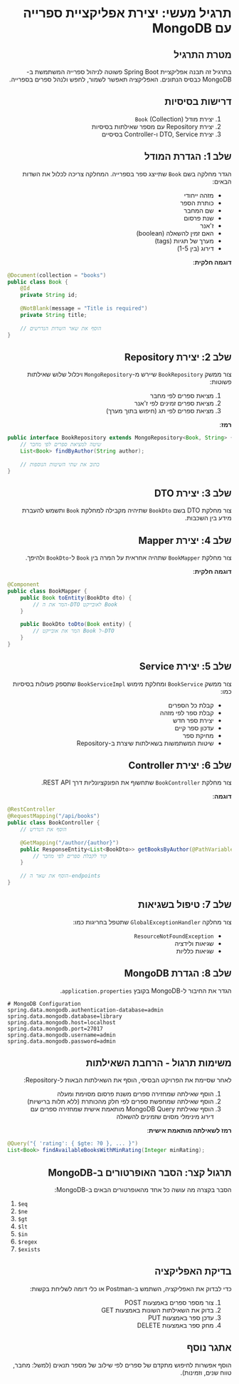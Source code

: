 
<div dir="rtl">

# תרגיל מעשי: יצירת אפליקציית ספרייה עם MongoDB

## מטרת התרגיל

בתרגיל זה תבנה אפליקציית Spring Boot פשוטה לניהול ספרייה המשתמשת ב-MongoDB כבסיס הנתונים. האפליקציה תאפשר לשמור, לחפש ולנהל ספרים בספרייה.

## דרישות בסיסיות

1. יצירת מודל `Book` (Collection)
2. יצירת Repository עם מספר שאילתות בסיסיות
3. יצירת DTO, Service ו-Controller בסיסיים

## שלב 1: הגדרת המודל

הגדר מחלקה בשם `Book` שתייצג ספר בספרייה. המחלקה צריכה לכלול את השדות הבאים:
- מזהה ייחודי
- כותרת הספר
- שם המחבר
- שנת פרסום
- ז'אנר
- האם זמין להשאלה (boolean)
- מערך של תגיות (tags)
- דירוג (בין 1-5)

**דוגמה חלקית**:

</div>

```java
@Document(collection = "books")
public class Book {
    @Id
    private String id;
    
    @NotBlank(message = "Title is required")
    private String title;
    
    // הוסף את שאר השדות הנדרשים
}
```

<div dir="rtl">

## שלב 2: יצירת Repository

צור ממשק `BookRepository` שיירש מ-`MongoRepository` ויכלול שלוש שאילתות פשוטות:

1. מציאת ספרים לפי מחבר
2. מציאת ספרים זמינים לפי ז'אנר
3. מציאת ספרים לפי תג (חיפוש בתוך מערך)

**רמז**:

</div>

```java
public interface BookRepository extends MongoRepository<Book, String> {
    // שיטה למציאת ספרים לפי מחבר
    List<Book> findByAuthor(String author);
    
    // כתוב את שתי השיטות הנוספות
}
```

<div dir="rtl">

## שלב 3: יצירת DTO

צור מחלקת DTO בשם `BookDto` שתיהיה מקבילה למחלקת `Book` ותשמש להעברת מידע בין השכבות.

## שלב 4: יצירת Mapper

צור מחלקת `BookMapper` שתהיה אחראית על המרה בין `Book` ל-`BookDto` ולהיפך.

**דוגמה חלקית**:

</div>

```java
@Component
public class BookMapper {
    public Book toEntity(BookDto dto) {
        // המר את ה-DTO לאובייקט Book
    }
    
    public BookDto toDto(Book entity) {
        // המר את אובייקט Book ל-DTO
    }
}
```

<div dir="rtl">

## שלב 5: יצירת Service

צור ממשק `BookService` ומחלקת מימוש `BookServiceImpl` שתספק פעולות בסיסיות כמו:
- קבלת כל הספרים
- קבלת ספר לפי מזהה
- יצירת ספר חדש
- עדכון ספר קיים
- מחיקת ספר
- שיטות המשתמשות בשאילתות שיצרת ב-Repository

## שלב 6: יצירת Controller

צור מחלקת `BookController` שתחשוף את הפונקציונליות דרך REST API.

**דוגמה**:

</div>

```java
@RestController
@RequestMapping("/api/books")
public class BookController {
    // הוסף את הנדרש
    
    @GetMapping("/author/{author}")
    public ResponseEntity<List<BookDto>> getBooksByAuthor(@PathVariable String author) {
        // קוד לקבלת ספרים לפי מחבר
    }
    
    // הוסף את שאר ה-endpoints
}
```

<div dir="rtl">

## שלב 7: טיפול בשגיאות

צור מחלקה `GlobalExceptionHandler` שתטפל בחריגות כמו:
- `ResourceNotFoundException`
- שגיאות ולידציה
- שגיאות כלליות

## שלב 8: הגדרת MongoDB

הגדר את החיבור ל-MongoDB בקובץ `application.properties`.

</div>

```properties
# MongoDB Configuration
spring.data.mongodb.authentication-database=admin
spring.data.mongodb.database=library
spring.data.mongodb.host=localhost
spring.data.mongodb.port=27017
spring.data.mongodb.username=admin
spring.data.mongodb.password=admin
```

<div dir="rtl">

## משימות תרגול - הרחבת השאילתות

לאחר שסיימת את הפרויקט הבסיסי, הוסף את השאילתות הבאות ל-Repository:

1. הוסף שאילתה שמחזירה ספרים משנת פרסום מסוימת ומעלה
2. הוסף שאילתה שמחפשת ספרים לפי חלק מהכותרת (ללא תלות ברישיות)
3. הוסף שאילתת MongoDB Query מותאמת אישית שמחזירה ספרים עם דירוג מינימלי מסוים שזמינים להשאלה

**רמז לשאילתה מותאמת אישית**:

</div>

```java
@Query("{ 'rating': { $gte: ?0 }, ... }")
List<Book> findAvailableBooksWithMinRating(Integer minRating);
```

<div dir="rtl">

## תרגול קצר: הסבר האופרטורים ב-MongoDB

הסבר בקצרה מה עושה כל אחד מהאופרטורים הבאים ב-MongoDB:

</div>

1. `$eq`
2. `$ne`
3. `$gt`
4. `$lt`
5. `$in`
6. `$regex`
7. `$exists`

<div dir="rtl">

## בדיקת האפליקציה

כדי לבדוק את האפליקציה, השתמש ב-Postman או כלי דומה לשליחת בקשות:

1. צור מספר ספרים באמצעות POST
2. בדוק את השאילתות השונות באמצעות GET
3. עדכן ספר באמצעות PUT
4. מחק ספר באמצעות DELETE

## אתגר נוסף

הוסף אפשרות לחיפוש מתקדם של ספרים לפי שילוב של מספר תנאים (למשל: מחבר, טווח שנים, וזמינות).

</div>